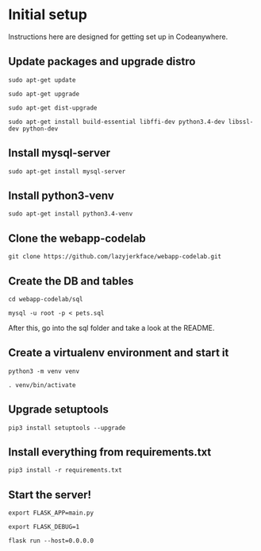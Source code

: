 # Initial setup 
Instructions here are designed for getting set up in Codeanywhere.

## Update packages and upgrade distro
```
sudo apt-get update

sudo apt-get upgrade

sudo apt-get dist-upgrade

sudo apt-get install build-essential libffi-dev python3.4-dev libssl-dev python-dev
```
## Install mysql-server
```
sudo apt-get install mysql-server
```
## Install python3-venv
```
sudo apt-get install python3.4-venv
```
## Clone the webapp-codelab
```
git clone https://github.com/lazyjerkface/webapp-codelab.git
```
## Create the DB and tables
```
cd webapp-codelab/sql

mysql -u root -p < pets.sql
```
After this, go into the sql folder and take a look at the README.
## Create a virtualenv environment and start it
```
python3 -m venv venv

. venv/bin/activate

```
## Upgrade setuptools
```
pip3 install setuptools --upgrade
```
## Install everything from requirements.txt
```
pip3 install -r requirements.txt
```
## Start the server!
```
export FLASK_APP=main.py

export FLASK_DEBUG=1

flask run --host=0.0.0.0
```
